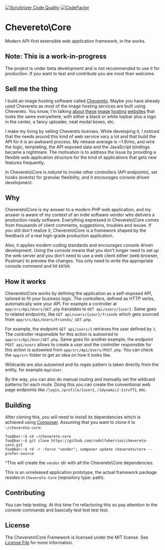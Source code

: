 [![Scrutinizer Code
Quality](https://scrutinizer-ci.com/g/rodolfoberrios/chevereto-core/badges/quality-score.png?b=master)](https://scrutinizer-ci.com/g/rodolfoberrios/chevereto-core/?branch=master)
[![CodeFactor](https://www.codefactor.io/repository/github/rodolfoberrios/chevereto-core/badge)](https://www.codefactor.io/repository/github/rodolfoberrios/chevereto-core)

# Chevereto\Core

Modern API-first extensible web application framework, in the works.

## Note: This is a work-in-progress

The project is under beta development and is not recommended to use it for production.  If you want to test and
contribute you are most than welcome.

## Sell me the thing

I build an image hosting software called [Chevereto](https://chevereto.com/). Maybe you have already used Chevereto as
most of the image hosting services are built using Chevereto. You know, I'm talking [about](https://lightpics.net/)
[these](https://imgbb.com/) [image](https://www.ultraimg.com/) [hosting](https://extraimage.net/)
[websites](https://gifyu.com/) that looks the same everywhere, with either a black or white topbar plus a logo in the
center, a fancy uploader, neat modal boxes, etc.

I make my living by selling Chevereto licenses. While developing it, I noticed that the needs around this kind of web
service vary a lot and that build the API for it is an awkward process. My release average is ~1.9/mo, and wire the
logic, templating, the API exposed data and the JavaScript bindings became a nightmare. The motivation is to address the
issue by providing a flexible web application structure for the kind of applications that gets new features frequently.

In Chevereto\Core is *natural* to invoke other controllers (API endpoints), set hooks (events) for granular flexibility,
and it encourages console driven development.

## Why

Chevereto\Core is my answer to a modern PHP web application, and my answer is aware of my context of an indie software
vendor who delivers a production-ready software. Everything expressed in Chevereto\Core comes from thousands of client
comments, suggestions, troubles and issues. If you still don't realize it, Chevereto\Core is a framework shaped by the
feedback of a real high-grade production application.

Also, it applies modern coding standards and encourages console driven development. Using the console means that you
don't longer need to set up the web server and you don't need to use a web client either (web browser, Postman) to
preview the changes. You only need to write the appropriate console command and hit `ENTER`.

## How it works

Chevereto\Core works by defining the application as a self-exposed API, tailored to fit your business logic. The
controllers, defined as HTTP verbs, automatically wire your API. For example a controller at `app/src/Api/Users/GET.php`
translates to `GET api/users/{user}`. Same goes to related endpoints, like `GET api/users/{user}/friends` which gets
sourced from `app/src/Api/Users/Friends/_GET.php`.

For example, the endpoint `GET api/users/1` retrieves the user defined by `1`. The controller responsible for this
action is autowired to `app/src/Api/User/GET.php`. Same goes for another example, the endpoint `POST api/users` allows
to create a user and the controller responsible for this action is autowired from `app/src/Api/Users/POST.php`. You can
check the `app/src` folder to get an idea on how it looks like.

Wildcards are also autowired and its regex pattern is taken directly from the entity, for example `App\User`.

By the way, you can also do manual routing and manually set the wildcard patterns for each route. Doing this you can
create the conventional web page endpoints like `/login`, `/profile/{user}`, `/{dynamic}-{stuff}`, etc.

## Building

After cloning this, you will need to install its dependencies which is achieved using
[Composer](https://getcomposer.org/). Assuming that you want to clone it to `~/chevereto-core`:

```console
foo@bar:~$ cd ~/chevereto-core
foo@bar:~$ git clone https://github.com/rodolfoberrios/chevereto-core.git
foo@bar:~$ rd -r -force "vendor"; composer update chevereto/core --prefer-source
```

^This will create the `vendor` dir with all the Chevereto\Core dependencies.

This is an unreleased application prototype, the actual framework package resides in `Chevereto-Core` (repository type:
path).

## Contributing

You can help testing. At this time I'm refactoring this so pay attention to the console commands and basically test test
test test.

## License

The Chevereto\Core Framework is licensed under the MIT license. See [License File](LICENSE) for more information.